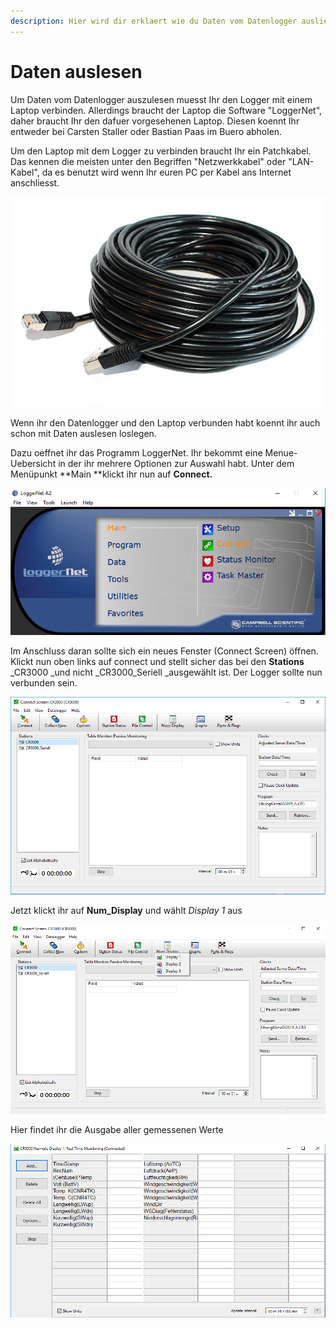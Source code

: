 ```yaml
---
description: Hier wird dir erklaert wie du Daten vom Datenlogger ausliest.
---
```


# Daten auslesen

Um Daten vom Datenlogger auszulesen muesst Ihr den Logger mit einem Laptop verbinden. Allerdings braucht der Laptop die Software "LoggerNet", daher braucht Ihr den dafuer vorgesehenen Laptop. Diesen koennt Ihr entweder bei Carsten Staller oder Bastian Paas im Buero abholen.

Um den Laptop mit dem Logger zu verbinden braucht Ihr ein Patchkabel. Das kennen die meisten unter den Begriffen "Netzwerkkabel" oder "LAN-Kabel", da es benutzt wird wenn Ihr euren PC per Kabel ans Internet anschliesst. 

![Patchkabel fuer Verbindung zwischen Datenlogger und Laptop](.gitbook/assets/patchcable_black_20m.jpg)

Wenn ihr den Datenlogger und den Laptop verbunden habt koennt ihr auch schon mit Daten auslesen loslegen. 

Dazu oeffnet ihr das Programm LoggerNet. Ihr bekommt eine Menue-Uebersicht in der ihr mehrere Optionen zur Auswahl habt. Unter dem Menüpunkt **Main **klickt ihr nun auf **Connect.**

![Benutzeroberfl&#xE4;che LoggerNet](.gitbook/assets/gui.PNG)

Im Anschluss daran sollte sich ein neues Fenster \(Connect Screen\) öffnen. Klickt nun oben links auf connect und stellt sicher das bei den **Stations** _CR3000 _und nicht _CR3000\_Seriell _ausgewählt ist. Der Logger sollte nun verbunden sein.

![](.gitbook/assets/connect.PNG)

Jetzt klickt ihr auf **Num\_Display** und wählt _Display  1_ aus

![](.gitbook/assets/num_neu%20%281%29.png)

Hier findet ihr die Ausgabe aller gemessenen Werte 

![](.gitbook/assets/log.PNG)

